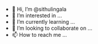 - 👋 Hi, I’m @sithulingala
- 👀 I’m interested in ...
- 🌱 I’m currently learning ...
- 💞️ I’m looking to collaborate on ...
- 📫 How to reach me ...

<!---
sithulingala/sithulingala is a ✨ special ✨ repository because its `README.md` (this file) appears on your GitHub profile.
You can click the Preview link to take a look at your changes.
--->
